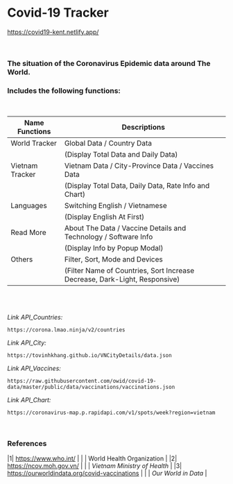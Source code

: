 # Covid-19 Tracker
https://covid19-kent.netlify.app/

<br>

### The situation of the Coronavirus Epidemic data around The World.
### Includes the following functions:
<br>

|Name Functions|Descriptions|
|-|-|
|World Tracker|Global Data / Country Data|
| |(Display Total Data and Daily Data)|
|Vietnam Tracker|Vietnam Data / City-Province Data / Vaccines Data|
| |(Display Total Data, Daily Data, Rate Info and Chart)|
|Languages|Switching English / Vietnamese|
| |(Display English At First)|
|Read More|About The Data / Vaccine Details and Technology / Software Info|
| |(Display Info by Popup Modal)|
|Others|Filter, Sort, Mode and Devices|
| |(Filter Name of Countries, Sort Increase Decrease, Dark-Light, Responsive)|
<br>
<br>


_Link API_Countries:_
```
https://corona.lmao.ninja/v2/countries
```

_Link API_City:_
```
https://tovinhkhang.github.io/VNCityDetails/data.json
```

_Link API_Vaccines:_
```
https://raw.githubusercontent.com/owid/covid-19-data/master/public/data/vaccinations/vaccinations.json
```

_Link API_Chart:_
```
https://coronavirus-map.p.rapidapi.com/v1/spots/week?region=vietnam
```


<br>

### References
|1| https://www.who.int/ |
| | World Health Organization |
|2| https://ncov.moh.gov.vn/ |
| | _Vietnam Ministry of Health_ |
|3| https://ourworldindata.org/covid-vaccinations |
| | _Our World in Data_ |
<br>
